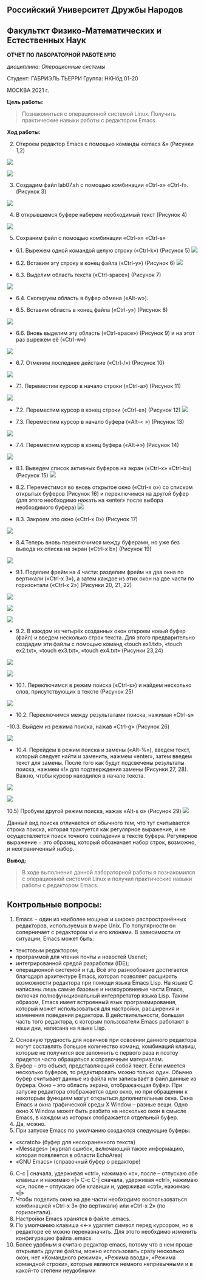 
## Российский Университет Дружбы Народов

## Факульткт Физико-Математических и Естественных Наук

**ОТЧЕТ ПО ЛАБОРАТОРНОЙ РАБОТЕ №10**

*дисциплина: Операционные системы*

Студент: ГАБРИЭЛЬ ТЬЕРРИ Группа: НКНбд 01-20

МОСКВА 2021 г.



**Цель работы:**
>Познакомиться с операционной системой Linux. Получить практические навыки работы с редактором Emacs

**Ход работы:**

2.	 Откроем редактор Emacs с помощью команды «emacs &» (Рисунки 1,2)

![](https://raw.githubusercontent.com/tgabriel22/Lab10/main/images/1.png)

![](https://raw.githubusercontent.com/tgabriel22/Lab10/main/images/2.png)

3.	Создадим файл lab07.sh с помощью комбинации «Ctrl-x» «Ctrl-f». (Рисунок 3)

![](https://raw.githubusercontent.com/tgabriel22/Lab10/main/images/3.png)

4.	В открывшемся буфере наберем необходимый текст (Рисунок 4)

![](https://raw.githubusercontent.com/tgabriel22/Lab10/main/images/4.png)

5. Сохраним файл с помощью комбинации «Ctrl-x» «Ctrl-s»

- 6.1. Вырежем одной командой целую строку («Сtrl-k») (Рисунок 5)
![](https://raw.githubusercontent.com/tgabriel22/Lab10/main/images/5.png)

- 6.2. Вставим эту строку в конец файла («Ctrl-y») (Рисунок 6)
![](https://raw.githubusercontent.com/tgabriel22/Lab10/main/images/6.png)

- 6.3. Выделим область текста («Ctrl-space») (Рисунок 7)

![](https://raw.githubusercontent.com/tgabriel22/Lab10/main/images/7.png)

- 6.4. Скопируем область в буфер обмена («Alt-w»). 

- 6.5. Вставим область в конец файла («Ctrl-y») (Рисунок 8)

![](https://raw.githubusercontent.com/tgabriel22/Lab10/main/images/8.png)

- 6.6. Вновь выделим эту область («Ctrl-space») (Рисунок 9) и на этот раз вырежем её («Ctrl-w»)

![](https://raw.githubusercontent.com/tgabriel22/Lab10/main/images/9.png)

- 6.7. Отменим последнее действие («Ctrl-/») (Рисунок 10)

![](https://raw.githubusercontent.com/tgabriel22/Lab10/main/images/10.png)


 - 7.1. Переместим курсор в начало строки («Ctrl-a») (Рисунок 11)

 ![](https://raw.githubusercontent.com/tgabriel22/Lab10/main/images/11.png)

- 7.2. Переместим курсор в конец строки («Ctrl-e») (Рисунок 12)
![](https://raw.githubusercontent.com/tgabriel22/Lab10/main/images/12.png)

- 7.3. Переместим курсор в начало буфера («Alt-< ») (Рисунок 13)

![](https://raw.githubusercontent.com/tgabriel22/Lab10/main/images/13.png)

- 7.4. Переместим курсор в конец буфера («Alt->») (Рисунок 14)

![](https://raw.githubusercontent.com/tgabriel22/Lab10/main/images/14.png)

- 8.1. Выведем список активных буферов на экран («Ctrl-x» «Ctrl-b») (Рисунок 15)
![](https://raw.githubusercontent.com/tgabriel22/Lab10/main/images/15.png)

- 8.2. Переместимся во вновь открытое окно («Ctrl-x o») со списком открытых буферов (Рисунок 16) и переключимся на другой буфер (для этого необходимо нажать на «enter» после выбора необходимого буфера)
![](https://raw.githubusercontent.com/tgabriel22/Lab10/main/images/16.png)

- 8.3. Закроем это окно («Ctrl-x 0») (Рисунок 17)

![](https://raw.githubusercontent.com/tgabriel22/Lab10/main/images/17.png)


- 8.4.Теперь вновь переключимся между буферами, но уже без вывода их списка на экран («Ctrl-x b») (Рисунок 19)

![](https://raw.githubusercontent.com/tgabriel22/Lab10/main/images/19.png)

- 9.1. Поделим фрейм на 4 части: разделим фрейм на два окна по вертикали («Ctrl-x 3»), а затем каждое из этих окон на две части по горизонтали («Ctrl-x 2») (Рисунки 20, 21, 22)

![](https://raw.githubusercontent.com/tgabriel22/Lab10/main/images/20.png)

![](https://raw.githubusercontent.com/tgabriel22/Lab10/main/images/21.png)

![](https://raw.githubusercontent.com/tgabriel22/Lab10/main/images/22.png)



- 9.2. В каждом из четырёх созданных окон откроем новый буфер (файл) и введем несколько строк текста. Для этого предварительно создадим эти файлы с помощью команд «touch ex1.txt», «touch ex2.txt», «touch ex3.txt», «touch ex4.txt» (Рисунки 23,24)

![](https://raw.githubusercontent.com/tgabriel22/Lab10/main/images/23.png)

![](https://raw.githubusercontent.com/tgabriel22/Lab10/main/images/24.png)

 - 10.1. Переключимся в режим поиска («Ctrl-s») и найдем несколько слов, присутствующих в тексте (Рисунок 25)

 ![](https://raw.githubusercontent.com/tgabriel22/Lab10/main/images/25.png)

 - 10.2. Переключимся между результатами поиска, нажимая «Ctrl-s»

 -10.3. Выйдем из режима поиска, нажав «Ctrl-g» (Рисунок 26)

 ![](https://raw.githubusercontent.com/tgabriel22/Lab10/main/images/26.png)

 - 10.4. Перейдем в режим поиска и замены («Alt-%»), введем текст, который следует найти и заменить, нажмем «enter», затем введем текст для замены. После того как будут подсвечены результаты поиска, нажмем «!» для подтверждения замены (Рисунки 27, 28). Важно, чтобы курсор находился в начале текста.

 ![](https://raw.githubusercontent.com/tgabriel22/Lab10/main/images/27.png)

 ![](https://raw.githubusercontent.com/tgabriel22/Lab10/main/images/28.png)

 
10.5) Пробуем другой режим поиска, нажав «Alt-s o» (Рисунок 29)
![](https://raw.githubusercontent.com/tgabriel22/Lab10/main/images/29.png)

Данный вид поиска отличается от обычного тем, что тут считывается строка поиска, которая трактуется как регулярное выражение, и не осуществляется поиск точного совпадения в тексте буфера. Регулярное выражение − это образец, который обозначает набор строк, возможно, и неограниченный набор.

**Вывод:** 
>В ходе выполнения данной лабораторной работы я познакомился с операционной системой Linux и получил практические навыки работы с редактором Emacs.


## Контрольные вопросы:

1. Emacs − один из наиболее мощных и широко распространённых 
редакторов, используемых в мире Unix. По популярности он 
соперничает с редактором vi и его клонами. В зависимости от ситуации, 
Emacs может быть:
- текстовым редактором;
-  программой для чтения почты и новостей Usenet;
- интегрированной средой разработки (IDE);
- операционной системой и т.д.
Всё это разнообразие достигается благодаря архитектуре Emacs, 
которая позволяет расширять возможности редактора при помощи 
языка Emacs Lisp. На языке C написаны лишь самые базовые и 
низкоуровневые части Emacs, включая полнофункциональный интерпретатор языка Lisp. Таким образом, Emacs имеет встроенный 
язык программирования, который может использоваться для настройки, 
расширения и изменения поведения редактора. В действительности, 
большая часть того редактора, с которым пользователи Emacs работают 
в наши дни, написана на языке Lisp.
2. Основную трудность для новичков при освоении данного редактора 
могут составлять большое количество команд, комбинаций клавиш, 
которые не получится все запомнить с первого раза и поэтоу придется 
часто обращаться к справочным материалам.
3. Буфер – это объект, представляющий собой текст. Если имеется 
несколько буферов, то редактировать можно только один. Обычно буфер 
считывает данные из файла или записывает в файл данные из буфера.
Окно – это область экрана, отображающая буфер. При запуске редактора 
отображается одно окно, но при обращении к некоторым функциям 
могут открыться дополнительные окна. Окна Emacs и окна графической 
среды X Window – разные вещи. Одно окно X Window может быть 
разбито на несколько окон в смысле Emacs, в каждом из которых 
отображается отдельный буфер.
4. Да, можно.
5. При запуске Emacs по умолчанию создаются следующие буферы:
- «scratch» (буфер для несохраненного текста)
- «Messages» (журнал ошибок, включающий также информацию, 
которая появляется в области EchoArea)
-  «GNU Emacs» (справочный буфер о редакторе)
6. C-c | сначала, удерживая «ctrl», нажимаю «c», после – отпускаю обе 
клавиши и нажимаю «|» 
C-c C-| сначала, удерживая «ctrl», нажимаю «с», после – отпускаю обе 
клавиши и, удерживая «ctrl», нажимаю «|»
7. Чтобы поделить окно на две части необходимо воспользоваться 
комбинацией «Ctrl-x 3» (по вертикали) или «Ctrl-x 2» (по горизонтали).
8. Настройки Emacs хранятся в файле .emacs.
9.  По умолчанию клавиша «←» удаляет символ перед курсором, но в 
редакторе её можно переназначить. Для этого необхдимо изменить 
конфигурацию файла .emacs.
10. Более удобным я считаю редактор emacs, потому что в нем проще 
открывать другие файлы, можно использовать сразу несколько окон, нет 
«Командного режима», «Режима ввода», «Режима командной строки», 
которые являются немного непривычными и в какой-то степени 
неудобными